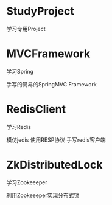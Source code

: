 # StudyProject
学习专用Project


# MVCFramework
学习Spring

手写的简易的SpringMVC Framework

# RedisClient
学习Redis

模仿jedis
使用RESP协议
手写redis客户端

# ZkDistributedLock
学习Zookeeeper

利用Zookeeeper实现分布式锁